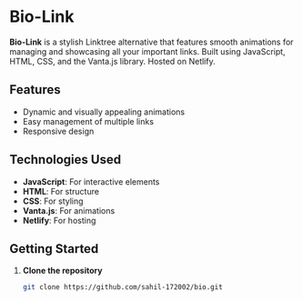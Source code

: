 # Bio-Link

**Bio-Link** is a stylish Linktree alternative that features smooth animations for managing and showcasing all your important links. Built using JavaScript, HTML, CSS, and the Vanta.js library. Hosted on Netlify.

## Features
- Dynamic and visually appealing animations
- Easy management of multiple links
- Responsive design

## Technologies Used
- **JavaScript**: For interactive elements
- **HTML**: For structure
- **CSS**: For styling
- **Vanta.js**: For animations
- **Netlify**: For hosting

## Getting Started

1. **Clone the repository**
   ```bash
   git clone https://github.com/sahil-172002/bio.git
